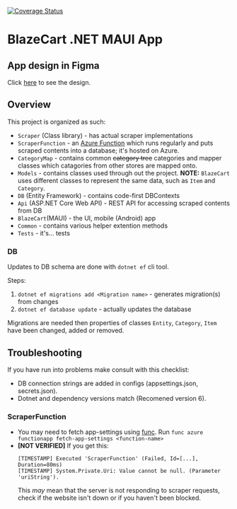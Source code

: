 [![Coverage Status](https://coveralls.io/repos/github/domanteli0/BlazeCart/badge.svg?branch=main)](https://coveralls.io/github/domanteli0/BlazeCart?branch=main)

# BlazeCart .NET MAUI App

## App design in Figma
Click [here](https://www.figma.com/file/I7gXX51ld8kFgJUxB7puwP/App-Design?node-id=23%3A475) to see the design.

## Overview

This project is organized as such:

* `Scraper` (Class library) - has actual scraper implementations
* `ScraperFunction` - an [Azure Function](https://learn.microsoft.com/en-us/azure/azure-functions/functions-overview) which runs regularly and puts scraped contents into a database; it's hosted on Azure.
* `CategoryMap` - contains common ~~category tree~~ categories and mapper classes which catagories from other stores are mapped onto.
* `Models` - contains classes used through out the project. __NOTE:__ `BlazeCart` uses different classes to represent the same data, such as `Item` and `Category`.
* `DB` (Entity Framework) - contains code-first DBContexts
* `Api` (ASP.NET Core Web API) - REST API for accessing scraped contents from DB
* `BlazeCart`(MAUI) - the UI, mobile (Android) app
* `Common` - contains various helper extention methods
* `Tests` - it's... tests

### DB
Updates to DB schema are done with `dotnet ef` cli tool.

Steps:
1. `dotnet ef migrations add <Migration name>` - generates migration(s) from changes
2. `dotnet ef database update` - actually updates the database

Migrations are needed then properties of classes `Entity`, `Category`, `Item` have been changed, added or removed.

## Troubleshooting

If you have run into problems make consult with this checklist:

* DB connection strings are added in configs (appsettings.json, secrets.json).
* Dotnet and dependency versions match (Recomened version 6).

### ScraperFunction

* You may need to fetch app-settings using [func](https://learn.microsoft.com/en-us/azure/azure-functions/functions-run-local?tabs=v4%2Cmacos%2Ccsharp%2Cportal%2Cbash#install-the-azure-functions-core-tools). 
Run `func azure functionapp fetch-app-settings <function-name>`
* __[NOT VERIFIED]__ If you get this:
    ```
    [TIMESTAMP] Executed 'ScraperFunction' (Failed, Id=[...], Duration=80ms)
    [TIMESTAMP] System.Private.Uri: Value cannot be null. (Parameter 'uriString').
    ```
    This _may_ mean that the server is not responding to scraper requests, check if the website isn't down or if you haven't been blocked.
